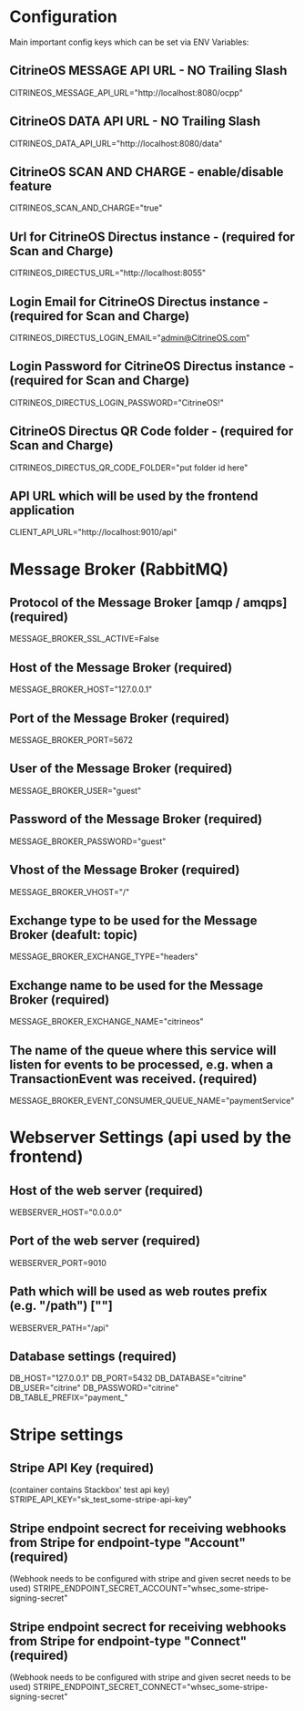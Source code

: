 # Configuration
Main important config keys which can be set via ENV Variables:

## CitrineOS MESSAGE API URL - NO Trailing Slash
CITRINEOS_MESSAGE_API_URL="http://localhost:8080/ocpp"

## CitrineOS DATA API URL - NO Trailing Slash
CITRINEOS_DATA_API_URL="http://localhost:8080/data"

## CitrineOS SCAN AND CHARGE - enable/disable feature
CITRINEOS_SCAN_AND_CHARGE="true"

## Url for CitrineOS Directus instance - (required for Scan and Charge)
CITRINEOS_DIRECTUS_URL="http://localhost:8055"

## Login Email for CitrineOS Directus instance - (required for Scan and Charge)
CITRINEOS_DIRECTUS_LOGIN_EMAIL="admin@CitrineOS.com"

## Login Password for CitrineOS Directus instance - (required for Scan and Charge)
CITRINEOS_DIRECTUS_LOGIN_PASSWORD="CitrineOS!"

## CitrineOS Directus QR Code folder - (required for Scan and Charge)
CITRINEOS_DIRECTUS_QR_CODE_FOLDER="put folder id here"

## API URL which will be used by the frontend application
CLIENT_API_URL="http://localhost:9010/api"

# Message Broker (RabbitMQ)
## Protocol of the Message Broker [amqp / amqps] (required)
MESSAGE_BROKER_SSL_ACTIVE=False

## Host of the Message Broker (required)
MESSAGE_BROKER_HOST="127.0.0.1"

## Port of the Message Broker (required)
MESSAGE_BROKER_PORT=5672

## User of the Message Broker (required)
MESSAGE_BROKER_USER="guest"

## Password of the Message Broker (required)
MESSAGE_BROKER_PASSWORD="guest"

## Vhost of the Message Broker (required)
MESSAGE_BROKER_VHOST="/"

## Exchange type to be used for the Message Broker (deafult: topic)
MESSAGE_BROKER_EXCHANGE_TYPE="headers"

## Exchange name to be used for the Message Broker (required)
MESSAGE_BROKER_EXCHANGE_NAME="citrineos"

## The name of the queue where this service will listen for events to be processed, e.g. when a TransactionEvent was received. (required)
MESSAGE_BROKER_EVENT_CONSUMER_QUEUE_NAME="paymentService"

# Webserver Settings (api used by the frontend)
## Host of the web server (required)
WEBSERVER_HOST="0.0.0.0"

## Port of the web server (required)
WEBSERVER_PORT=9010

## Path which will be used as web routes prefix (e.g. "/path") [""]
WEBSERVER_PATH="/api"

## Database settings (required)
DB_HOST="127.0.0.1"
DB_PORT=5432
DB_DATABASE="citrine"
DB_USER="citrine"
DB_PASSWORD="citrine"
DB_TABLE_PREFIX="payment_"

# Stripe settings
## Stripe API Key (required)
(container contains Stackbox' test api key)
STRIPE_API_KEY="sk_test_some-stripe-api-key"

## Stripe endpoint secrect for receiving webhooks from Stripe for endpoint-type "Account" (required)
(Webhook needs to be configured with stripe and given secret needs to be used)
STRIPE_ENDPOINT_SECRET_ACCOUNT="whsec_some-stripe-signing-secret"

## Stripe endpoint secrect for receiving webhooks from Stripe for endpoint-type "Connect" (required)
(Webhook needs to be configured with stripe and given secret needs to be used)
STRIPE_ENDPOINT_SECRET_CONNECT="whsec_some-stripe-signing-secret"
